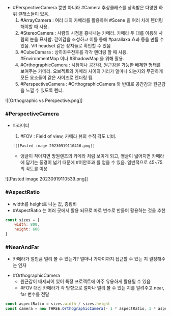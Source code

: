- #PerspectiveCamera 뿐만 아니라 #Camera 추상클래스를 상속받은 다양한 하위 클래스들이 있음.
	1. #ArrayCamera : 여러 대의 카메라를 활용하여 #Scene 을 여러 차례 렌더링 해야할 때 사용.
	2.  #StereoCamera : 사람의 시점을 흉내내는 카메라. 카메라 두 대를 이용해 사람의 눈을 묘사함. 깊이감을 조성하고 이를 통해 #parallaxa 효과 등을 만들 수 있음. VR headset 같은 장치들로 확인할 수 있음
	3. #CubeCamara :  상하좌우전후를 각각 렌더링 할 때 사용. #EnvironmentMap 이나 #ShadowMap 을 위해 활용.
	4. #OrthographicCamera : 시점이나 공간감, 원근감을 가능한 배제한 형태를 보여주는 카메라. 오브젝트와 카메라 사이의 거리가 얼마나 되는지와 무관하게 모든 요소들이 같은 사이즈로 렌더링 됨.
	5. #PerspectiveCamera : #OrthographicCamera 와 반대로 공간감과 원근감을 느낄 수 있도록 렌더.

![[Orthographic vs Perspective.png]]

### #PerspectiveCamera 

- 파라미터
	1. #FOV : Field of view, 카메라 뷰의 수직 각도 너비.
	
      ![[Pasted image 20230919110416.png]]
	- 앵글이 작아지면 망원렌즈의 카메라 처럼 보이게 되고, 앵글이 넓어지면 카메라에 담기는 풍경이 넓기 때문에 #어안효과 를 얻을 수 있음. 일반적으로 45~75 의 각도를 이용

![[Pasted image 20230919110539.png]]

### #AspectRatio

- width를 height로 나눈 값, 종횡비
- #AspectRatio 는 여러 곳에서 활용 되므로 따로 변수로 만들어 활용하는 것을 추천

```js
const sizes = {
    width: 800,
    height: 600
}
```

### #NearAndFar

- 카메라가 얼만큼 멀리 볼 수 있는가? 얼마나 가까이까지 접근할 수 있는 지 결정해주는 인자


* #OrthographicCamera 
	* 원근감이 배제되어 있어 특정 프로젝트에 아주 유용하게 활용될 수 있음
	* #FOV 대신 카메라가 각 방향으로 얼마나 멀리 볼 수 있는 지를 알려주고 near, far 변수를 전달
	
```js
const aspectRatio = sizes.width / sizes.height
const camera = new THREE.OrthographicCamera(- 1 * aspectRatio, 1 * aspectRatio, 1, - 1, 0.1, 100)
```